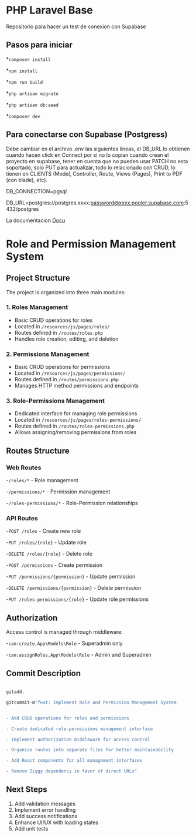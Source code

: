 # PHP Laravel Base

Repositorio para hacer un test de conexion con Supabase

## Pasos para iniciar

*`composer install`

*`npm install`

*`npm run build`

*`php artisan migrate`

*`php artisan db:seed`

*`composer dev`

## Para conectarse con Supabase (Postgress)

Debe cambiar en el archivo .env las siguientes lineas, el DB_URL lo obtienen cuando hacen click en Connect por si no lo copian cuando crean el proyecto en supabase, tener en cuenta que no pueden usar PATCH no esta soportado, solo PUT para actualizar, todo lo relacionado con CRUD, lo tienen en CLIENTS (Model, Controller, Route, Views (Pages), Print to PDF (con blade), etc).

DB_CONNECTION=pgsql

DB_URL=postgres://postgres.xxxx:password@xxxx.pooler.supabase.com:5432/postgres

La documentacion [Docu](https://supabase.com/docs/guides/getting-started/quickstarts/laravel)

# Role and Permission Management System

## Project Structure

The project is organized into three main modules:

### 1. Roles Management

- Basic CRUD operations for roles
- Located in `/resources/js/pages/roles/`
- Routes defined in `/routes/roles.php`
- Handles role creation, editing, and deletion

### 2. Permissions Management

- Basic CRUD operations for permissions
- Located in `/resources/js/pages/permissions/`
- Routes defined in `/routes/permissions.php`
- Manages HTTP method permissions and endpoints

### 3. Role-Permissions Management

- Dedicated interface for managing role permissions
- Located in `/resources/js/pages/roles-permissions/`
- Routes defined in `/routes/roles-permissions.php`
- Allows assigning/removing permissions from roles

## Routes Structure

### Web Routes

-`/roles/*` - Role management

-`/permissions/*` - Permission management

-`/roles-permissions/*` - Role-Permission relationships

### API Routes

-`POST /roles` - Create new role

-`PUT /roles/{role}` - Update role

-`DELETE /roles/{role}` - Delete role

-`POST /permissions` - Create permission

-`PUT /permissions/{permission}` - Update permission

-`DELETE /permissions/{permission}` - Delete permission

-`PUT /roles-permissions/{role}` - Update role permissions

## Authorization

Access control is managed through middleware:

-`can:create,App\Models\Role` - Superadmin only

-`can:assignRoles,App\Models\Role` - Admin and Superadmin

## Commit Description

```bash

gitadd.

gitcommit-m"feat: Implement Role and Permission Management System


- Add CRUD operations for roles and permissions

- Create dedicated role-permissions management interface

- Implement authorization middleware for access control

- Organize routes into separate files for better maintainability

- Add React components for all management interfaces

- Remove Ziggy dependency in favor of direct URLs"

```

## Next Steps

1. Add validation messages
2. Implement error handling
3. Add success notifications
4. Enhance UI/UX with loading states
5. Add unit tests

